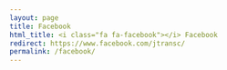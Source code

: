 ```yaml
---
layout: page
title: Facebook
html_title: <i class="fa fa-facebook"></i> Facebook
redirect: https://www.facebook.com/jtransc/
permalink: /facebook/
---
```

